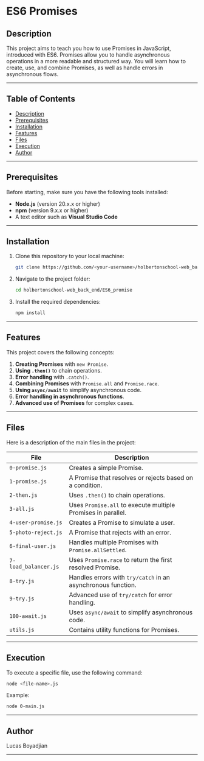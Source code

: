 # ES6 Promises

## Description
This project aims to teach you how to use Promises in JavaScript, introduced with ES6. Promises allow you to handle asynchronous operations in a more readable and structured way. You will learn how to create, use, and combine Promises, as well as handle errors in asynchronous flows.

---

## Table of Contents
- [Description](#description)
- [Prerequisites](#prerequisites)
- [Installation](#installation)
- [Features](#features)
- [Files](#files)
- [Execution](#execution)
- [Author](#author)

---

## Prerequisites
Before starting, make sure you have the following tools installed:
- **Node.js** (version 20.x.x or higher)
- **npm** (version 9.x.x or higher)
- A text editor such as **Visual Studio Code**

---

## Installation
1. Clone this repository to your local machine:
   ```bash
   git clone https://github.com/<your-username>/holbertonschool-web_back_end.git
   ```
2. Navigate to the project folder:
   ```bash
   cd holbertonschool-web_back_end/ES6_promise
   ```
3. Install the required dependencies:
   ```bash
   npm install
   ```

---

## Features
This project covers the following concepts:
1. **Creating Promises** with `new Promise`.
2. **Using `.then()`** to chain operations.
3. **Error handling** with `.catch()`.
4. **Combining Promises** with `Promise.all` and `Promise.race`.
5. **Using `async/await`** to simplify asynchronous code.
6. **Error handling in asynchronous functions**.
7. **Advanced use of Promises** for complex cases.

---

## Files
Here is a description of the main files in the project:

| File                           | Description                                                                 |
|--------------------------------|-----------------------------------------------------------------------------|
| `0-promise.js`                 | Creates a simple Promise.                                                   |
| `1-promise.js`                 | A Promise that resolves or rejects based on a condition.                   |
| `2-then.js`                    | Uses `.then()` to chain operations.                                         |
| `3-all.js`                     | Uses `Promise.all` to execute multiple Promises in parallel.                |
| `4-user-promise.js`            | Creates a Promise to simulate a user.                                       |
| `5-photo-reject.js`            | A Promise that rejects with an error.                                       |
| `6-final-user.js`              | Handles multiple Promises with `Promise.allSettled`.                        |
| `7-load_balancer.js`           | Uses `Promise.race` to return the first resolved Promise.                   |
| `8-try.js`                     | Handles errors with `try/catch` in an asynchronous function.                |
| `9-try.js`                     | Advanced use of `try/catch` for error handling.                             |
| `100-await.js`                 | Uses `async/await` to simplify asynchronous code.                           |
| `utils.js`                     | Contains utility functions for Promises.                                    |

---

## Execution
To execute a specific file, use the following command:
```bash
node <file-name>.js
```

Example:
```bash
node 0-main.js
```

---

## Author
Lucas Boyadjian

---
```